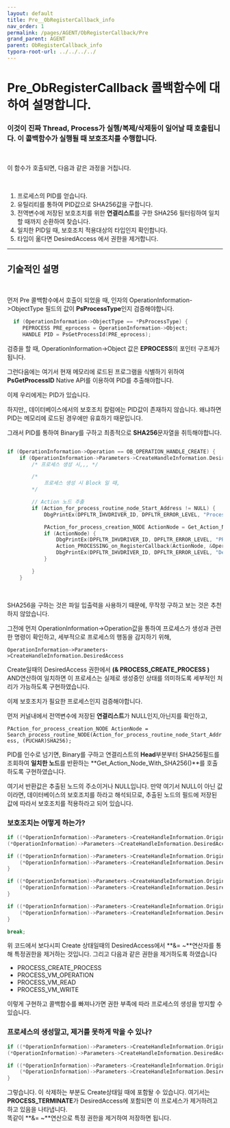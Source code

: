 ```yaml
---
layout: default
title: Pre__ObRegisterCallback_info
nav_order: 1
permalink: /pages/AGENT/ObRegisterCallback/Pre
grand_parent: AGENT
parent: ObRegisterCallback_info
typora-root-url: ../../../../
---
```


# **Pre_ObRegisterCallback 콜백함수에 대하여 설명합니다.**

### 이것이 진짜  Thread, Process가 실행/복제/삭제등이 일어날 때 호출됩니다. 이 콜백함수가 실행될 때 보호조치를 수행합니다.

<br>

이 함수가 호출되면, 다음과 같은 과정을 거칩니다.

<br>

1. 프로세스의 PID를 얻습니다.
2. 유틸리티를 통하여 PID값으로 SHA256값을 구합니다.
3. 전역변수에 저장된 보호조치를 위한 **연결리스트**를 구한 SHA256 필터링하여 일치할 때까지 순환하여 찾습니다. 
4. 일치한 PID일 때, 보호조치 적용대상의 타입인지 확인합니다.
5. 타입이 옮다면 DesiredAccess 에서 권한을 제거합니다.

---

## 기술적인 설명

<br>

먼저 Pre 콜백함수에서 호출이 되었을 때, 인자의 OperationInformation->ObjectType 필드의 값이 **PsProcessType**인지 검증해야합니다.<br>



```c
  if (OperationInformation->ObjectType == *PsProcessType) {
     PEPROCESS PRE_eprocess = OperationInformation->Object;
     HANDLE PID = PsGetProcessId(PRE_eprocess);
```

검증을 할 때, OperationInformation->Object 값은 **EPROCESS**의 포인터 구조체가 됩니다.<br>

그런다음에는 여기서 현재 메모리에 로드된 프로그램을 식별하기 위하여 **PsGetProcessID** Native API를 이용하여 PID를 추출해야합니다.<br>

이제 우리에게는 PID가 있습니다. <br>

하지만,, 데이터베이스에서의 보호조치 칼럼에는 PID값이 존재하지 않습니다. 왜냐하면 PID는 메모리에 로드된 경우에만 유효하기 때문입니다.<br>

그래서 PID를 통하여 Binary를 구하고 최종적으로 **SHA256**문자열을 취득해야합니다. <br>



```c

if (OperationInformation->Operation == OB_OPERATION_HANDLE_CREATE) {
    if (OperationInformation->Parameters->CreateHandleInformation.DesiredAccess & PROCESS_CREATE_PROCESS) {
        /* 프로세스 생성 시,,, */

        /*
            프로세스 생성 시 Block 일 때,
        */

        // Action 노드 추출
        if (Action_for_process_routine_node_Start_Address != NULL) {
            DbgPrintEx(DPFLTR_IHVDRIVER_ID, DPFLTR_ERROR_LEVEL, "Process PreOperationCallback: Handle = %p, %llu\n", OperationInformation->Object, PID);

            PAction_for_process_creation_NODE ActionNode = Get_Action_Node_With_SHA256(PID);// 하나의 노드를 가져오면 해당 프로그램의 프로세스에 대해 Action처리하면됨
            if (ActionNode) {
                DbgPrintEx(DPFLTR_IHVDRIVER_ID, DPFLTR_ERROR_LEVEL, "PRE _ ActionNode [Create] 찾음! - PID: %llu \n", PID);
                Action_PROCESSING_on_RegisterCallback(ActionNode, &OperationInformation, Create);
                DbgPrintEx(DPFLTR_IHVDRIVER_ID, DPFLTR_ERROR_LEVEL, "DesiredAccess -> %d \n\n", OperationInformation->Parameters->CreateHandleInformation.DesiredAccess);
            }

        }
    }
```

<br>

SHA256을 구하는 것은 파일 입출력을 사용하기 때문에, 무작정 구하고 보는 것은 추천하지 않았습니다. <br>

그전에 먼저 OperationInformation->Operation값을 통하여 프로세스가 생성과 관련한 명령이 확인하고, 세부적으로 프로세스의 행동을 감지하기 위해,<br>

`OperationInformation->Parameters->CreateHandleInformation.DesiredAccess`

Create일때의 DesiredAccess 권한에서 **(& PROCESS_CREATE_PROCESS )** AND연산하여 일치하면 이 프로세스는 실제로 생성중인 상태를 의미하도록 세부적인 처리가 가능하도록 구현하였습니다.<br>

이제 보호조치가 필요한 프로세스인지 검증해야합니다.<br>

먼저 커널내에서 전역변수에 저장된 **연결리스트**가 NULL인지,아닌지를 확인하고, <br>

`PAction_for_process_creation_NODE ActionNode = Search_process_routine_NODE(Action_for_process_routine_node_Start_Address, (PUCHAR)SHA256);`<br>

PID를 인수로 넘기면, Binary를 구하고 연결리스트의 **Head**부분부터 SHA256필드를 조회하여 **일치한 노드**를 반환하는 **Get_Action_Node_With_SHA256()**를 호출하도록 구현하였습니다. <br>

여기서 반환값은 추출된 노드의 주소이거나 NULL입니다. 만약 여기서 NULL이 아닌 값이라면, 데이터베이스의 보호조치를 하라고 해석되므로, 추출된 노드의 필드에 저장된 값에 따라서 보호조치를 적용하라고 되어 있습니다. <br>

### 보호조치는 어떻게 하는가?<br>



```c
if ((*OperationInformation)->Parameters->CreateHandleInformation.OriginalDesiredAccess & PROCESS_CREATE_PROCESS) { //       1/4	
(*OperationInformation)->Parameters->CreateHandleInformation.DesiredAccess &= ~PROCESS_CREATE_PROCESS;

if ((*OperationInformation)->Parameters->CreateHandleInformation.OriginalDesiredAccess & PROCESS_VM_OPERATION) {//      2/4
    (*OperationInformation)->Parameters->CreateHandleInformation.DesiredAccess &= ~PROCESS_VM_OPERATION;
}

if ((*OperationInformation)->Parameters->CreateHandleInformation.OriginalDesiredAccess & PROCESS_VM_READ) {//      3/4
    (*OperationInformation)->Parameters->CreateHandleInformation.DesiredAccess &= ~PROCESS_VM_READ;
}

if ((*OperationInformation)->Parameters->CreateHandleInformation.OriginalDesiredAccess & PROCESS_VM_WRITE) {//      4/4
    (*OperationInformation)->Parameters->CreateHandleInformation.DesiredAccess &= ~PROCESS_VM_WRITE;
}

break;

```
위 코드에서 보다시피 Create 상태일때의 DesiredAccess에서 **&= ~**연산자를 통해 특정권한을 제거하는 것입니다. 그리고 다음과 같은 권한을 제거하도록 하였습니다<br>

- PROCESS_CREATE_PROCESS
- PROCESS_VM_OPERATION
- PROCESS_VM_READ
- PROCESS_VM_WRITE

이렇게 구현하고 콜백함수를 빠져나가면 권한 부족에 따라 프로세스의 생성을 방지할 수 있습니다. <br>

### 프로세스의 생성말고, 제거를 못하게 막을 수 있나?<br>



```c
if ((*OperationInformation)->Parameters->CreateHandleInformation.OriginalDesiredAccess & PROCESS_TERMINATE) { //        1/4
(*OperationInformation)->Parameters->CreateHandleInformation.DesiredAccess &= ~PROCESS_TERMINATE;

if ((*OperationInformation)->Parameters->CreateHandleInformation.OriginalDesiredAccess & PROCESS_VM_OPERATION) {//      2/4
    (*OperationInformation)->Parameters->CreateHandleInformation.DesiredAccess &= ~PROCESS_VM_OPERATION;
}
```

그렇습니다. 이 삭제하는 부분도 Create상태일 때에 포함돨 수 있습니다. 여기서는 **PROCESS_TERMINATE**가 DesiredAccess에 포함되면 이 프로세스가 제거하려고 하고 있음을 나타냅니다. <br>
똑같이 **&= ~**연산으로 특정 권한을 제거하여 저장하면 됩니다. 

